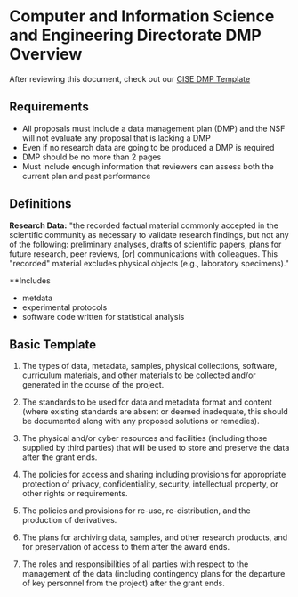 # Computer and Information Science and Engineering Directorate DMP Overview

After reviewing this document, check out our [CISE DMP Template](NSF-CISE-Template.md)

## Requirements 

- All proposals must include a data management plan (DMP) and the NSF will not evaluate any proposal that is lacking a DMP
- Even if no research data are going to be produced a DMP is required 
- DMP should be no more than 2 pages
- Must include enough information that reviewers can assess both the current plan and past performance

## Definitions

**Research Data:** "the recorded factual material commonly accepted in the scientific community as necessary to validate research findings, but not any of the following: preliminary analyses, drafts of scientific papers, plans for future research, peer reviews, [or] communications with colleagues. This "recorded" material excludes physical objects (e.g., laboratory specimens)."

**Includes 
- metdata
- experimental protocols
- software code written for statistical analysis 


## Basic Template

1. The types of data, metadata, samples, physical collections, software, curriculum materials, and other materials to be collected and/or generated in the course of the project.

2. The standards to be used for data and metadata format and content (where existing standards are absent or deemed inadequate, this should be documented along with any proposed solutions or remedies).

3. The physical and/or cyber resources and facilities (including those supplied by third parties) that will be used to store and preserve the data after the grant ends.

4. The policies for access and sharing including provisions for appropriate protection of privacy, confidentiality, security, intellectual property, or other rights or requirements.

5. The policies and provisions for re-use, re-distribution, and the production of derivatives. 

6. The plans for archiving data, samples, and other research products, and for preservation of access to them after the award ends.

7. The roles and responsibilities of all parties with respect to the management of the data (including contingency plans for the departure of key personnel from the project) after the grant ends.


